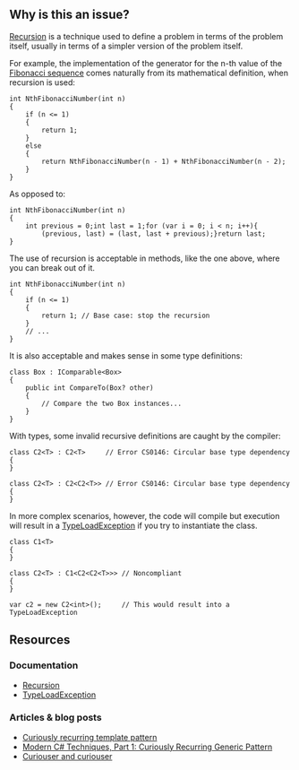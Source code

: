 ## Why is this an issue?

[Recursion](https://en.wikipedia.org/wiki/Recursion) is a technique used to define a problem in terms of the problem itself, usually in
terms of a simpler version of the problem itself.

For example, the implementation of the generator for the n-th value of the [Fibonacci
sequence](https://en.wikipedia.org/wiki/Fibonacci_sequence) comes naturally from its mathematical definition, when recursion is used:

    int NthFibonacciNumber(int n)
    {
        if (n <= 1)
        {
            return 1;
        }
        else
        {
            return NthFibonacciNumber(n - 1) + NthFibonacciNumber(n - 2);
        }
    }

As opposed to:

    int NthFibonacciNumber(int n)
    {
        int previous = 0;int last = 1;for (var i = 0; i < n; i++){
            (previous, last) = (last, last + previous);}return last;
    }

The use of recursion is acceptable in methods, like the one above, where you can break out of it.

    int NthFibonacciNumber(int n)
    {
        if (n <= 1)
        {
            return 1; // Base case: stop the recursion
        }
        // ...
    }

It is also acceptable and makes sense in some type definitions:

    class Box : IComparable<Box>
    {
        public int CompareTo(Box? other)
        {
            // Compare the two Box instances...
        }
    }

With types, some invalid recursive definitions are caught by the compiler:

    class C2<T> : C2<T>     // Error CS0146: Circular base type dependency
    {
    }
    
    class C2<T> : C2<C2<T>> // Error CS0146: Circular base type dependency
    {
    }

In more complex scenarios, however, the code will compile but execution will result in a [TypeLoadException](https://learn.microsoft.com/en-us/dotnet/api/system.typeloadexception) if you try to instantiate the class.

    class C1<T>
    {
    }
    
    class C2<T> : C1<C2<C2<T>>> // Noncompliant
    {
    }
    
    var c2 = new C2<int>();     // This would result into a TypeLoadException

## Resources

### Documentation

-   [Recursion](https://en.wikipedia.org/wiki/Recursion_%28computer_science%29)
-   [TypeLoadException](https://learn.microsoft.com/en-us/dotnet/api/system.typeloadexception)

### Articles & blog posts

-   [Curiously recurring template pattern](https://en.wikipedia.org/wiki/Curiously_recurring_template_pattern)
-   [Modern C# Techniques, Part
  1: Curiously Recurring Generic Pattern](https://blog.stephencleary.com/2022/09/modern-csharp-techniques-1-curiously-recurring-generic-pattern.html)
-   [Curiouser and curiouser](https://ericlippert.com/2011/02/02/curiouser-and-curiouser/)